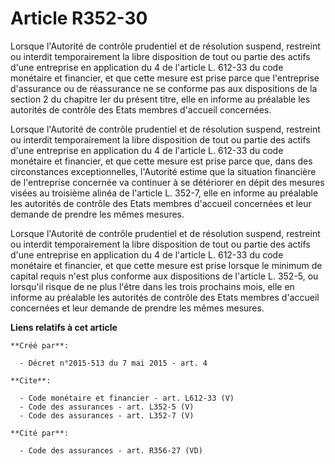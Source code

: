 # Article R352-30

Lorsque l'Autorité de contrôle prudentiel et de résolution suspend, restreint ou interdit temporairement la libre disposition
de tout ou partie des actifs d'une entreprise en application du 4 de l'article L. 612-33 du code monétaire et financier, et
que cette mesure est prise parce que l'entreprise d'assurance ou de réassurance ne se conforme pas aux dispositions de la
section 2 du chapitre Ier du présent titre, elle en informe au préalable les autorités de contrôle des Etats membres
d'accueil concernées. 

Lorsque l'Autorité de contrôle prudentiel et de résolution suspend, restreint ou interdit temporairement la libre disposition
de tout ou partie des actifs d'une entreprise en application du 4 de l'article L. 612-33 du code monétaire et financier, et
que cette mesure est prise parce que, dans des circonstances exceptionnelles, l'Autorité estime que la situation financière
de l'entreprise concernée va continuer à se détériorer en dépit des mesures visées au troisième alinéa de l'article L. 352-7,
elle en informe au préalable les autorités de contrôle des Etats membres d'accueil concernées et leur demande de prendre les
mêmes mesures. 

Lorsque l'Autorité de contrôle prudentiel et de résolution suspend, restreint ou interdit temporairement la libre disposition
de tout ou partie des actifs d'une entreprise en application du 4 de l'article L. 612-33 du code monétaire et financier, et
que cette mesure est prise lorsque le minimum de capital requis n'est plus conforme aux dispositions de l'article L. 352-5,
ou lorsqu'il risque de ne plus l'être dans les trois prochains mois, elle en informe au préalable les autorités de contrôle
des Etats membres d'accueil concernées et leur demande de prendre les mêmes mesures.

**Liens relatifs à cet article**

	**Créé par**:

	  - Décret n°2015-513 du 7 mai 2015 - art. 4

	**Cite**:

	  - Code monétaire et financier - art. L612-33 (V)
	  - Code des assurances - art. L352-5 (V)
	  - Code des assurances - art. L352-7 (V)

	**Cité par**:

	  - Code des assurances - art. R356-27 (VD)
